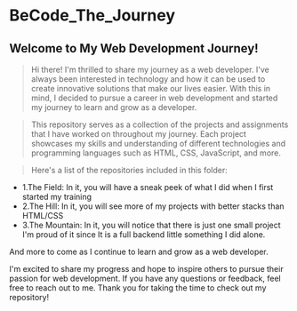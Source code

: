 # BeCode_The_Journey
## Welcome to My Web Development Journey!

>Hi there! I'm thrilled to share my journey as a web developer. I've always been interested in technology and how it can be used to create innovative solutions that make our lives easier. With this in mind, I decided to pursue a career in web development and started my journey to learn and grow as a developer.

>This repository serves as a collection of the projects and assignments that I have worked on throughout my journey. Each project showcases my skills and understanding of different technologies and programming languages such as HTML, CSS, JavaScript, and more.

>Here's a list of the repositories included in this folder:

- 1.The Field:    In it, you will have a sneak peek of what I did when I first started my training
- 2.The Hill:     In it, you will see more of my projects with better stacks than HTML/CSS 
- 3.The Mountain: In it, you will notice that there is just one small project I'm proud of it since It is a full backend little something I did alone.

And more to come as I continue to learn and grow as a web developer.

I'm excited to share my progress and hope to inspire others to pursue their passion for web development. If you have any questions or feedback, feel free to reach out to me. Thank you for taking the time to check out my repository!
